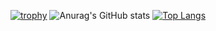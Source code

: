 [![trophy](https://github-profile-trophy.vercel.app/?username=Lemonadeccc&theme=monokai&column=8)](https://github.com/ryo-ma/github-profile-trophy)
![Anurag's GitHub stats](https://github-readme-stats.vercel.app/api?username=Lemonadeccc&show_icons=true&theme=merko)
[![Top Langs](https://github-readme-stats.vercel.app/api/top-langs/?username=Lemonadeccc&layout=compact&theme=merko&langs_count=8)](https://github.com/anuraghazra/github-readme-stats)
